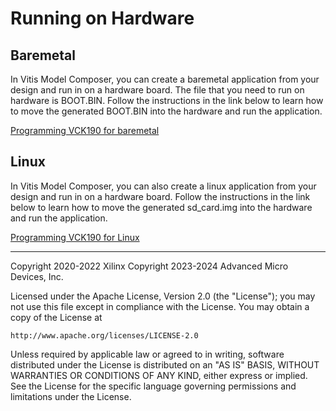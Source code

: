 # Running on Hardware

## Baremetal
In Vitis Model Composer, you can create a baremetal application from your design and run in on a hardware board. The file that you need to run on hardware is BOOT.BIN. Follow the instructions in the link below to learn how to move the generated BOOT.BIN into the hardware and run the application.

<a href="./baremetal/README.md">Programming VCK190 for baremetal</a>

## Linux
In Vitis Model Composer, you can also create a linux application from your design and run in on a hardware board. Follow the instructions in the link below to learn how to move the generated sd_card.img into the hardware and run the application.

<a href="./linux/README.md"> Programming VCK190 for Linux</a>



--------------
Copyright 2020-2022 Xilinx
Copyright 2023-2024 Advanced Micro Devices, Inc.

Licensed under the Apache License, Version 2.0 (the "License");
you may not use this file except in compliance with the License.
You may obtain a copy of the License at

    http://www.apache.org/licenses/LICENSE-2.0

Unless required by applicable law or agreed to in writing, software
distributed under the License is distributed on an "AS IS" BASIS,
WITHOUT WARRANTIES OR CONDITIONS OF ANY KIND, either express or implied.
See the License for the specific language governing permissions and
limitations under the License.
